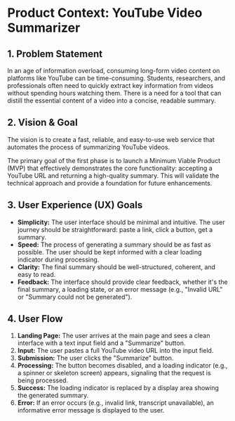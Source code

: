 # Product Context: YouTube Video Summarizer

## 1. Problem Statement

In an age of information overload, consuming long-form video content on platforms like YouTube can be time-consuming. Students, researchers, and professionals often need to quickly extract key information from videos without spending hours watching them. There is a need for a tool that can distill the essential content of a video into a concise, readable summary.

## 2. Vision &amp; Goal

The vision is to create a fast, reliable, and easy-to-use web service that automates the process of summarizing YouTube videos.

The primary goal of the first phase is to launch a Minimum Viable Product (MVP) that effectively demonstrates the core functionality: accepting a YouTube URL and returning a high-quality summary. This will validate the technical approach and provide a foundation for future enhancements.

## 3. User Experience (UX) Goals

-   **Simplicity:** The user interface should be minimal and intuitive. The user journey should be straightforward: paste a link, click a button, get a summary.
-   **Speed:** The process of generating a summary should be as fast as possible. The user should be kept informed with a clear loading indicator during processing.
-   **Clarity:** The final summary should be well-structured, coherent, and easy to read.
-   **Feedback:** The interface should provide clear feedback, whether it's the final summary, a loading state, or an error message (e.g., "Invalid URL" or "Summary could not be generated").

## 4. User Flow

1.  **Landing Page:** The user arrives at the main page and sees a clean interface with a text input field and a "Summarize" button.
2.  **Input:** The user pastes a full YouTube video URL into the input field.
3.  **Submission:** The user clicks the "Summarize" button.
4.  **Processing:** The button becomes disabled, and a loading indicator (e.g., a spinner or skeleton screen) appears, signaling that the request is being processed.
5.  **Success:** The loading indicator is replaced by a display area showing the generated summary.
6.  **Error:** If an error occurs (e.g., invalid link, transcript unavailable), an informative error message is displayed to the user.
